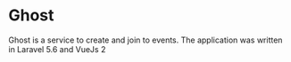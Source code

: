# Ghost
Ghost is a service to create and join to events.
The application was written in Laravel 5.6 and VueJs 2

